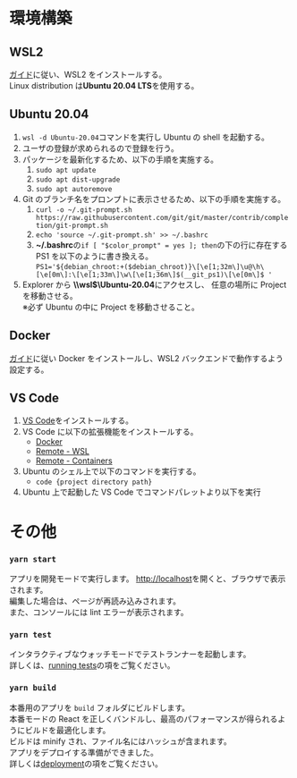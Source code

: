 # 環境構築

## WSL2

[ガイド](https://docs.microsoft.com/ja-jp/windows/wsl/install-win10)に従い、WSL2 をインストールする。  
Linux distribution は**Ubuntu 20.04 LTS**を使用する。

## Ubuntu 20.04

1. `wsl -d Ubuntu-20.04`コマンドを実行し Ubuntu の shell を起動する。
1. ユーザの登録が求められるので登録を行う。
1. パッケージを最新化するため、以下の手順を実施する。
   1. `sudo apt update`
   1. `sudo apt dist-upgrade`
   1. `sudo apt autoremove`
1. Git のブランチ名をプロンプトに表示させるため、以下の手順を実施する。
   1. `curl -o ~/.git-prompt.sh https://raw.githubusercontent.com/git/git/master/contrib/completion/git-prompt.sh`
   1. `echo 'source ~/.git-prompt.sh' >> ~/.bashrc`
   1. **~/.bashrc**の`if [ "$color_prompt" = yes ]; then`の下の行に存在する PS1 を以下のように書き換える。  
      `PS1='${debian_chroot:+($debian_chroot)}\[\e[1;32m\]\u@\h\[\e[0m\]:\[\e[1;33m\]\w\[\e[1;36m\]$(__git_ps1)\[\e[0m\]$ '`
1. Explorer から **\\\\wsl$\\Ubuntu-20.04**にアクセスし、 任意の場所に Project を移動させる。  
   ※必ず Ubuntu の中に Project を移動させること。

## Docker

[ガイド](https://docs.docker.com/docker-for-windows/wsl/)に従い Docker をインストールし、WSL2 バックエンドで動作するよう設定する。

## VS Code

1. [VS Code](https://code.visualstudio.com/download)をインストールする。
1. VS Code に以下の拡張機能をインストールする。
   - [Docker](https://marketplace.visualstudio.com/items?itemName=ms-azuretools.vscode-docker)
   - [Remote - WSL](https://marketplace.visualstudio.com/items?itemName=ms-vscode-remote.remote-wsl)
   - [Remote - Containers](https://marketplace.visualstudio.com/items?itemName=ms-vscode-remote.remote-containers)
1. Ubuntu のシェル上で以下のコマンドを実行する。
   - `code {project directory path}`
1. Ubuntu 上で起動した VS Code でコマンドパレットより以下を実行

# その他

### `yarn start`

アプリを開発モードで実行します。
[http://localhost](http://localhost)を開くと、ブラウザで表示されます。  
編集した場合は、ページが再読み込みされます。  
また、コンソールには lint エラーが表示されます。

### `yarn test`

インタラクティブなウォッチモードでテストランナーを起動します。  
詳しくは、[running tests](https://facebook.github.io/create-react-app/docs/running-tests)の項をご覧ください。

### `yarn build`

本番用のアプリを `build` フォルダにビルドします。  
本番モードの React を正しくバンドルし、最高のパフォーマンスが得られるようにビルドを最適化します。  
ビルドは minify され、ファイル名にはハッシュが含まれます。  
アプリをデプロイする準備ができました。  
詳しくは[deployment](https://facebook.github.io/create-react-app/docs/deployment)の項をご覧ください。
